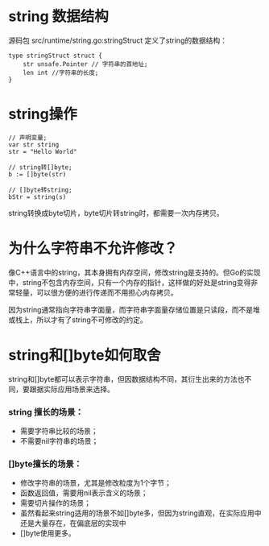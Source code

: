 # string 数据结构

源码包 src/runtime/string.go:stringStruct 定义了string的数据结构：

```golang
type stringStruct struct {
	str unsafe.Pointer // 字符串的首地址;
	len int //字符串的长度;
}
```

# string操作

```golang
// 声明变量;
var str string 
str = "Hello World"

// string转[]byte;
b := []byte(str)

// []byte转string;
bStr = string(s)
```

string转换成byte切片，byte切片转string时，都需要一次内存拷贝。

# 为什么字符串不允许修改？

像C++语言中的string，其本身拥有内存空间，修改string是支持的。但Go的实现中，string不包含内存空间，只有一个内存的指针，这样做的好处是string变得非常轻量，可以很方便的进行传递而不用担心内存拷贝。

因为string通常指向字符串字面量，而字符串字面量存储位置是只读段，而不是堆或栈上，所以才有了string不可修改的约定。

# string和[]byte如何取舍

string和[]byte都可以表示字符串，但因数据结构不同，其衍生出来的方法也不同，要跟据实际应用场景来选择。

### string 擅长的场景：

- 需要字符串比较的场景；
- 不需要nil字符串的场景；

### []byte擅长的场景：

- 修改字符串的场景，尤其是修改粒度为1个字节；
- 函数返回值，需要用nil表示含义的场景；
- 需要切片操作的场景；
- 虽然看起来string适用的场景不如[]byte多，但因为string直观，在实际应用中还是大量存在，在偏底层的实现中
- []byte使用更多。